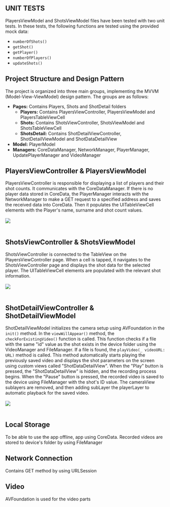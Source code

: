 ## UNIT TESTS
PlayersViewModel and ShotsViewModel files have been tested with two unit tests. In these tests, the following functions are tested using the provided mock data:
- `numberOfShots()`
- `getShot()`
- `getPlayer()`
- `numberOfPlayers()`
- `updateShots()`

## Project Structure and Design Pattern
The project is organized into three main groups, implementing the MVVM (Model-View-ViewModel) design pattern. The groups are as follows:
- **Pages:** Contains Players, Shots and ShotDetail folders
  - **Players:** Contains PlayersViewController, PlayersViewModel and PlayersTableViewCell
  - **Shots:** Contains ShotsViewController, ShotsViewModel and ShotsTableViewCell
  - **ShotsDetail:** Contains ShotDetailViewController, ShotDetailViewModel and ShotDataDetailView
- **Model:** PlayerModel
- **Managers:** CoreDataManager, NetworkManager, PlayerManager, UpdatePlayerManager and VideoManager

## PlayersViewController & PlayersViewModel
PlayersViewController is responsible for displaying a list of players and their shot counts. It communicates with the CoreDataManager. If there is no player data stored in CoreData, the PlayerManager interacts with the NetworkManager to make a GET request to a specified address and saves the received data into CoreData. Then it populates the UITableViewCell elements with the Player's name, surname and shot count values.
<br>
<br>
![](images/players.jpeg)
<br>
<br>

## ShotsViewController & ShotsViewModel
ShotsViewController is connected to the TableView on the PlayersViewController page. When a cell is tapped, it navigates to the ShotsViewController page and displays the shot data for the selected player. The UITableViewCell elements are populated with the relevant shot information.
<br>
<br>
![](images/shots.jpeg)
<br>
<br>


## ShotDetailViewController & ShotDetailViewModel
ShotDetailViewModel initializes the camera setup using AVFoundation in the `init()` method. In the `viewWillAppear()` method, the `checkForExistingVideo()` function is called. This function checks if a file with the same "id" value as the shot exists in the device folder using the VideoManager and FileManager. If a file is found, the `playVideo(_ videoURL: URL)` method is called. This method automatically starts playing the previously saved video and displays the shot parameters on the screen using custom views called "ShotDataDetailView". When the "Play" button is pressed, the "ShotDataDetailView" is hidden, and the recording process begins. When the "Pause" button is pressed, the recorded video is saved to the device using FileManager with the shot's ID value. The cameraView sublayers are removed, and then adding subLayer the playerLayer to automatic playback for the saved video.
<br>
<br>
![](images/shotDetail.jpeg)
<br>
<br>


## Local Storage
To be able to use the app offline, app using CoreData. Recorded videos are stored to device's folder by using FileManager

## Network Connection
Contains GET method by using URLSession

## Video
AVFoundation is used for the video parts
